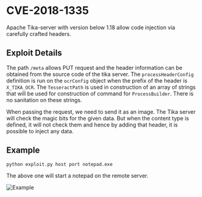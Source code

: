 # CVE-2018-1335

Apache Tika-server with version below 1.18 allow code injection via carefully crafted headers.

## Exploit Details

The path `/meta` allows PUT request and the header information can be obtained from the source code of the tika server. The `processHeaderConfig` definition is run on the `ocrConfig` object when the prefix of the header is `X_TIKA_OCR`. The `TesseractPath` is used in construction of an array of strings that will be used for construction of command for `ProcessBuilder`. There is no sanitation on these strings.

When passing the request, we need to send it as an image. The Tika server will check the magic bits for the given data. But when the content type is defined, it will not check them and hence by adding that header, it is possible to inject any data.

## Example

`python exploit.py host port notepad.exe`

The above one will start a notepad on the remote server.

![Example](https://github.com/dishankgoel/InterIIT-NetworkSecurity/CVE-2018-1335/p1.png)
